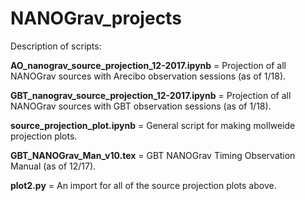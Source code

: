 # NANOGrav_projects
Description of scripts:

**AO_nanograv_source_projection_12-2017.ipynb** = Projection of all NANOGrav sources with Arecibo observation sessions (as of 1/18).

**GBT_nanograv_source_projection_12-2017.ipynb** = Projection of all NANOGrav sources with GBT observation sessions (as of 1/18).

**source_projection_plot.ipynb** = General script for making mollweide projection plots.

**GBT_NANOGrav_Man_v10.tex** = GBT NANOGrav Timing Observation Manual (as of 12/17).

**plot2.py** = An import for all of the source projection plots above.


